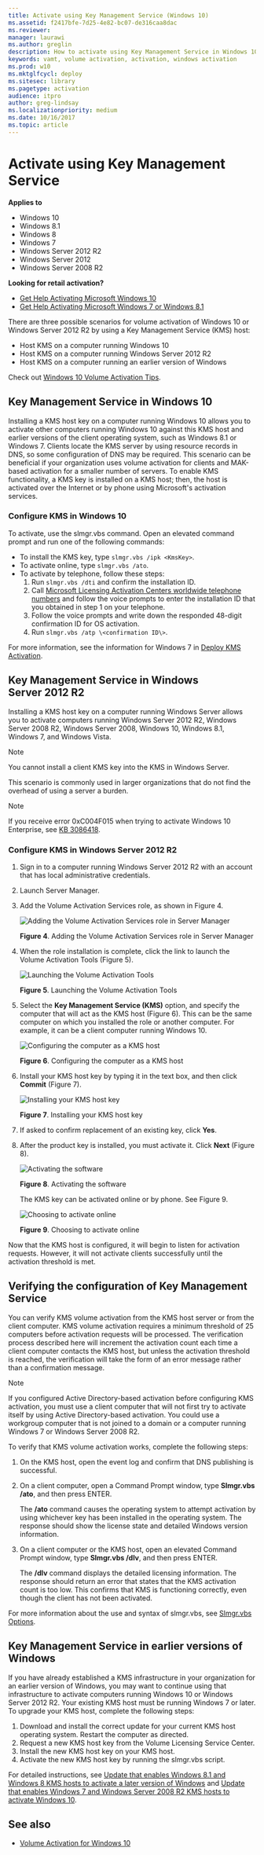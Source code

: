 ```yaml
---
title: Activate using Key Management Service (Windows 10)
ms.assetid: f2417bfe-7d25-4e82-bc07-de316caa8dac
ms.reviewer: 
manager: laurawi
ms.author: greglin
description: How to activate using Key Management Service in Windows 10.
keywords: vamt, volume activation, activation, windows activation
ms.prod: w10
ms.mktglfcycl: deploy
ms.sitesec: library
ms.pagetype: activation
audience: itpro
author: greg-lindsay
ms.localizationpriority: medium
ms.date: 10/16/2017
ms.topic: article
---
```


# Activate using Key Management Service

**Applies to**

- Windows 10
- Windows 8.1
- Windows 8
- Windows 7
- Windows Server 2012 R2
- Windows Server 2012
- Windows Server 2008 R2

**Looking for retail activation?**

- [Get Help Activating Microsoft Windows 10](https://support.microsoft.com/help/12440/)
- [Get Help Activating Microsoft Windows 7 or Windows 8.1 ](https://go.microsoft.com/fwlink/p/?LinkId=618644)

There are three possible scenarios for volume activation of Windows 10 or Windows Server 2012 R2 by using a Key Management Service (KMS) host:

- Host KMS on a computer running Windows 10
- Host KMS on a computer running Windows Server 2012 R2
- Host KMS on a computer running an earlier version of Windows

Check out [Windows 10 Volume Activation Tips](https://blogs.technet.microsoft.com/askcore/2015/09/15/windows-10-volume-activation-tips/).

## Key Management Service in Windows 10

Installing a KMS host key on a computer running Windows 10 allows you to activate other computers running Windows 10 against this KMS host and earlier versions of the client operating system, such as Windows 8.1 or Windows 7.
Clients locate the KMS server by using resource records in DNS, so some configuration of DNS may be required. This scenario can be beneficial if your organization uses volume activation for clients and MAK-based activation for a smaller number of servers.
To enable KMS functionality, a KMS key is installed on a KMS host; then, the host is activated over the Internet or by phone using Microsoft's activation services.

### Configure KMS in Windows 10

To activate, use the slmgr.vbs command. Open an elevated command prompt and run one of the following commands:

- To install the KMS key, type `slmgr.vbs /ipk <KmsKey>`.
- To activate online, type `slmgr.vbs /ato`.
- To activate by telephone, follow these steps:
  1. Run `slmgr.vbs /dti` and confirm the installation ID.
  2. Call [Microsoft Licensing Activation Centers worldwide telephone numbers](https://www.microsoft.com/licensing/existing-customer/activation-centers) and follow the voice prompts to enter the installation ID that you obtained in step 1 on your telephone.
  3. Follow the voice prompts and write down the responded 48-digit confirmation ID for OS activation.
  4. Run `slmgr.vbs /atp \<confirmation ID\>`.

For more information, see the information for Windows 7 in [Deploy KMS Activation](https://go.microsoft.com/fwlink/p/?LinkId=717032).

## Key Management Service in Windows Server 2012 R2

Installing a KMS host key on a computer running Windows Server allows you to activate computers running Windows Server 2012 R2, Windows Server 2008 R2, Windows Server 2008, Windows 10, Windows 8.1, Windows 7, and Windows Vista.

> [!NOTE]
> You cannot install a client KMS key into the KMS in Windows Server.

This scenario is commonly used in larger organizations that do not find the overhead of using a server a burden.

> [!NOTE]
> If you receive error 0xC004F015 when trying to activate Windows 10 Enterprise, see [KB 3086418](https://go.microsoft.com/fwlink/p/?LinkId=620687).

### Configure KMS in Windows Server 2012 R2

1. Sign in to a computer running Windows Server 2012 R2 with an account that has local administrative credentials.
2. Launch Server Manager.
3. Add the Volume Activation Services role, as shown in Figure 4.

   ![Adding the Volume Activation Services role in Server Manager](../images/volumeactivationforwindows81-04.jpg)

   **Figure 4**. Adding the Volume Activation Services role in Server Manager

4. When the role installation is complete, click the link to launch the Volume Activation Tools (Figure 5).

   ![Launching the Volume Activation Tools](../images/volumeactivationforwindows81-05.jpg)

   **Figure 5**. Launching the Volume Activation Tools

5. Select the **Key Management Service (KMS)** option, and specify the computer that will act as the KMS host (Figure 6).
      This can be the same computer on which you installed the role or another computer. For example, it can be a client computer running Windows 10.

   ![Configuring the computer as a KMS host](../images/volumeactivationforwindows81-06.jpg)

   **Figure 6**. Configuring the computer as a KMS host

6. Install your KMS host key by typing it in the text box, and then click **Commit** (Figure 7).

   ![Installing your KMS host key](../images/volumeactivationforwindows81-07.jpg)

   **Figure 7**. Installing your KMS host key

7. If asked to confirm replacement of an existing key, click **Yes**.
8. After the product key is installed, you must activate it. Click **Next** (Figure 8).

   ![Activating the software](../images/volumeactivationforwindows81-08.jpg)

   **Figure 8**. Activating the software

   The KMS key can be activated online or by phone. See Figure 9.

   ![Choosing to activate online](../images/volumeactivationforwindows81-09.jpg)

   **Figure 9**. Choosing to activate online

Now that the KMS host is configured, it will begin to listen for activation requests. However, it will not activate clients successfully until the activation threshold is met.

## Verifying the configuration of Key Management Service

You can verify KMS volume activation from the KMS host server or from the client computer. KMS volume activation requires a minimum threshold of 25 computers before activation requests will be processed. The verification process described here will increment the activation count each time a client computer contacts the KMS host, but unless the activation threshold is reached, the verification will take the form of an error message rather than a confirmation message.

> [!NOTE]
> If you configured Active Directory-based activation before configuring KMS activation, you must use a client computer that will not first try to activate itself by using Active Directory-based activation. You could use a workgroup computer that is not joined to a domain or a computer running Windows 7 or Windows Server 2008 R2.

To verify that KMS volume activation works, complete the following steps:

1. On the KMS host, open the event log and confirm that DNS publishing is successful.
2. On a client computer, open a Command Prompt window, type **Slmgr.vbs /ato**, and then press ENTER.

   The **/ato** command causes the operating system to attempt activation by using whichever key has been installed in the operating system. The response should show the license state and detailed Windows version information.
3. On a client computer or the KMS host, open an elevated Command Prompt window, type **Slmgr.vbs /dlv**, and then press ENTER.

   The **/dlv** command displays the detailed licensing information. The response should return an error that states that the KMS activation count is too low. This confirms that KMS is functioning correctly, even though the client has not been activated.

For more information about the use and syntax of slmgr.vbs, see [Slmgr.vbs Options](https://docs.microsoft.com/windows-server/get-started/activation-slmgr-vbs-options).

## Key Management Service in earlier versions of Windows

If you have already established a KMS infrastructure in your organization for an earlier version of Windows, you may want to continue using that infrastructure to activate computers running Windows 10 or Windows Server 2012 R2. Your existing KMS host must be running Windows 7 or later. To upgrade your KMS host, complete the following steps:

1. Download and install the correct update for your current KMS host operating system. Restart the computer as directed.
2. Request a new KMS host key from the Volume Licensing Service Center.
3. Install the new KMS host key on your KMS host.
4. Activate the new KMS host key by running the slmgr.vbs script.

For detailed instructions, see [Update that enables Windows 8.1 and Windows 8 KMS hosts to activate a later version of Windows](https://go.microsoft.com/fwlink/p/?LinkId=618265) and [Update that enables Windows 7 and Windows Server 2008 R2 KMS hosts to activate Windows 10](https://go.microsoft.com/fwlink/p/?LinkId=626590).

## See also

- [Volume Activation for Windows 10](volume-activation-windows-10.md)
